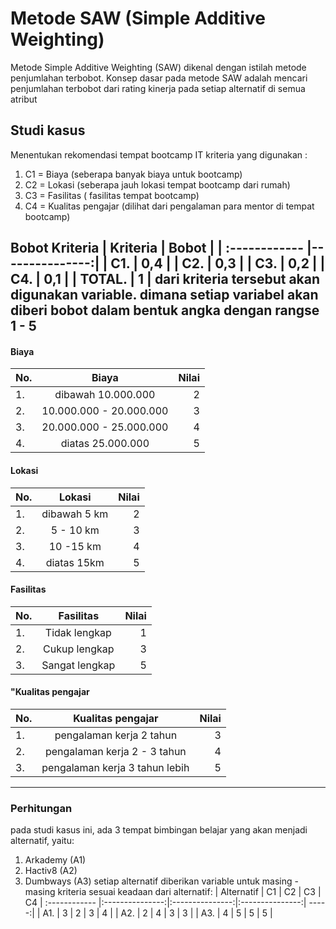 # Metode SAW (Simple Additive Weighting)
Metode Simple Additive Weighting (SAW) dikenal dengan istilah metode penjumlahan terbobot. Konsep dasar pada metode SAW adalah mencari penjumlahan terbobot dari rating kinerja pada setiap alternatif di semua atribut

## Studi kasus
Menentukan rekomendasi tempat bootcamp IT
kriteria yang digunakan :

1. C1 = Biaya (seberapa banyak biaya untuk bootcamp)
2. C2 = Lokasi (seberapa jauh lokasi tempat bootcamp dari rumah)
3. C3 = Fasilitas ( fasilitas tempat bootcamp)
4. C4 = Kualitas pengajar (dilihat dari pengalaman para mentor di tempat bootcamp)

**Bobot Kriteria**
| Kriteria  | Bobot  |
| :------------ |---------------:| 
| C1. | 0,4 | 
| C2. | 0,3 | 
| C3. | 0,2 | 
| C4. | 0,1 | 
| TOTAL. | 1 | 
dari kriteria tersebut akan digunakan variable. dimana setiap variabel akan diberi bobot dalam bentuk angka dengan rangse 1 - 5 
---
#### Biaya
| No.  | Biaya  | Nilai |
| :------------ |:---------------:| -----:|
| 1. | dibawah 10.000.000 | 2 |
| 2. | 10.000.000 - 20.000.000 | 3 |
| 3. | 20.000.000 - 25.000.000 | 4 |
| 4. | diatas 25.000.000 | 5 |

#### Lokasi
| No.  | Lokasi  | Nilai |
| :------------ |:---------------:| -----:|
| 1. | dibawah 5 km | 2 |
| 2. | 5 - 10 km | 3 |
| 3. | 10 -15 km | 4 |
| 4. | diatas 15km | 5 |

#### Fasilitas
| No.  | Fasilitas  | Nilai |
| :------------ |:---------------:| -----:|
| 1. | Tidak lengkap | 1 |
| 2. | Cukup lengkap | 3 |
| 3. | Sangat lengkap | 5 |

#### "Kualitas pengajar
| No.  | Kualitas pengajar  | Nilai |
| :------------ |:---------------:| -----:|
| 1. | pengalaman kerja 2 tahun | 3 |
| 2. | pengalaman kerja 2 - 3 tahun | 4 |
| 3. | pengalaman kerja 3 tahun lebih | 5 |

---
### Perhitungan
pada studi kasus ini, ada 3 tempat bimbingan belajar yang akan menjadi alternatif, yaitu:
1. Arkademy (A1)
2. Hactiv8 (A2)
3. Dumbways (A3)
setiap alternatif diberikan variable untuk masing - masing kriteria sesuai keadaan dari alternatif: 
| Alternatif  | C1  | C2 | C3 | C4
| :------------ |:---------------:|:---------------:|:---------------:| -----:|
| A1. | 3 | 2 | 3 | 4 |
| A2. | 2 | 4 | 3 | 3 |
| A3. | 4 | 5 | 5 | 5 |
